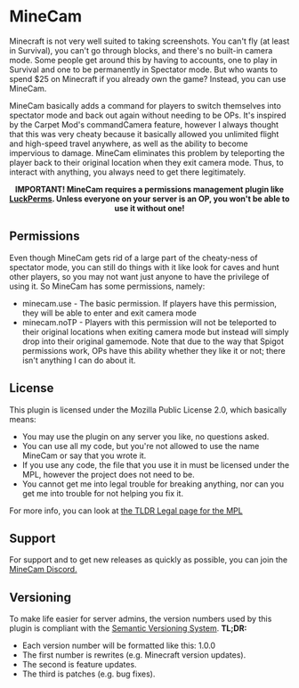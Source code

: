 # MineCam
Minecraft is not very well suited to taking screenshots. You can't fly (at least in Survival), you can't go through blocks, and there's no built-in camera mode. Some people get around this by having to accounts, one to play in Survival and one to be permanently in Spectator mode. But who wants to spend $25 on Minecraft if you already own the game? Instead, you can use MineCam.

MineCam basically adds a command for players to switch themselves into spectator mode and back out again without needing to be OPs. It's inspired by the Carpet Mod's commandCamera feature, however I always thought that this was very cheaty because it basically allowed you unlimited flight and high-speed travel anywhere, as well as the ability to become impervious to damage. MineCam eliminates this problem by teleporting the player back to their original location when they exit camera mode. Thus, to interact with anything, you always need to get there legitimately.

<div align="center"><b>IMPORTANT! MineCam requires a permissions management plugin like <a href="https://www.spigotmc.org/resources/minecam.76957/">LuckPerms</a>. Unless everyone on your server is an OP, you won't be able to use it without one!</b></div>

## Permissions
Even though MineCam gets rid of a large part of the cheaty-ness of spectator mode, you can still do things with it like look for caves and hunt other players, so you may not want just anyone to have the privilege of using it. So MineCam has some permissions, namely:
* minecam.use - The basic permission. If players have this permission, they will be able to enter and exit camera mode
* minecam.noTP - Players with this permission will not be teleported to their original locations when exiting camera mode but instead will simply drop into their original gamemode. Note that due to the way that Spigot permissions work, OPs have this ability whether they like it or not; there isn't anything I can do about it.

## License
This plugin is licensed under the Mozilla Public License 2.0, which basically means:
* You may use the plugin on any server you like, no questions asked.
* You can use all my code, but you're not allowed to use the name MineCam or say that you wrote it.
* If you use any code, the file that you use it in must be licensed under the MPL, however the project does not need to be.
* You cannot get me into legal trouble for breaking anything, nor can you get me into trouble for not helping you fix it.

For more info, you can look at [the TLDR Legal page for the MPL](https://tldrlegal.com/license/mozilla-public-license-2.0-(mpl-2))
## Support
For support and to get new releases as quickly as possible, you can join the [MineCam Discord.](https://discord.gg/JfJ7R2X)

## Versioning
To make life easier for server admins, the version numbers used by this plugin is compliant with the [Semantic Versioning System](https://semver.org). **TL;DR:**
* Each version number will be formatted like this: 1.0.0
* The first number is rewrites (e.g. Minecraft version updates).
* The second is feature updates.
* The third is patches (e.g. bug fixes).
